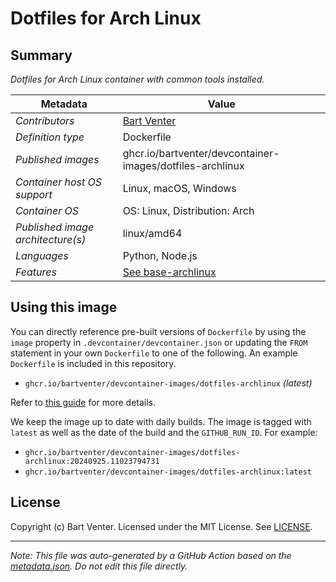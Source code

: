 # Dotfiles for Arch Linux

## Summary
*Dotfiles for Arch Linux container with common tools installed.*

| Metadata | Value |
|----------|-------|
| *Contributors* | [Bart Venter](https://github.com/bartvener) |
| *Definition type* | Dockerfile |
| *Published images* | ghcr.io/bartventer/devcontainer-images/dotfiles-archlinux |
| *Container host OS support* | Linux, macOS, Windows |
| *Container OS* | OS: Linux, Distribution: Arch |
| *Published image architecture(s)* | linux/amd64 |
| *Languages* | Python, Node.js |
| *Features* | [See base-archlinux](https://github.com/bartventer/devcontainer-images/blob/master/src/base-archlinux/README.md) |


## Using this image
You can directly reference pre-built versions of `Dockerfile` by using the `image` property in `.devcontainer/devcontainer.json` or updating the `FROM` statement in your own  `Dockerfile` to one of the following. An example `Dockerfile` is included in this repository.
- `ghcr.io/bartventer/devcontainer-images/dotfiles-archlinux` _(latest)_

Refer to [this guide](https://containers.dev/guide/dockerfile) for more details.

We keep the image up to date with daily builds. The image is tagged with `latest` as well as the date of the build and the `GITHUB_RUN_ID`. For example:

- `ghcr.io/bartventer/devcontainer-images/dotfiles-archlinux:20240925.11023794731`
- `ghcr.io/bartventer/devcontainer-images/dotfiles-archlinux:latest`


## License
Copyright (c) Bart Venter.
Licensed under the MIT License. See [LICENSE](https://github.com/bartventer/devcontainer-images/blob/main/LICENSE).

---

_Note: This file was auto-generated by a GitHub Action based on the [metadata.json](./metadata.json). Do not edit this file directly._
